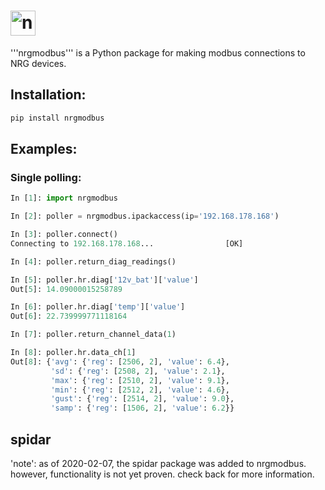 # <img alt="nrgmodbus" src="https://www.nrgsystems.com/mysite/images/logo.png?v=3" height="40">

'''nrgmodbus''' is a Python package for making modbus connections to NRG devices.


## Installation:

```python
pip install nrgmodbus
```

## Examples:

### Single polling:

```python
In [1]: import nrgmodbus

In [2]: poller = nrgmodbus.ipackaccess(ip='192.168.178.168')

In [3]: poller.connect()
Connecting to 192.168.178.168...                [OK]

In [4]: poller.return_diag_readings()

In [5]: poller.hr.diag['12v_bat']['value']
Out[5]: 14.09000015258789

In [6]: poller.hr.diag['temp']['value']
Out[6]: 22.739999771118164

In [7]: poller.return_channel_data(1)

In [8]: poller.hr.data_ch[1]
Out[8]: {'avg': {'reg': [2506, 2], 'value': 6.4},
         'sd': {'reg': [2508, 2], 'value': 2.1},
         'max': {'reg': [2510, 2], 'value': 9.1},
         'min': {'reg': [2512, 2], 'value': 4.6},
         'gust': {'reg': [2514, 2], 'value': 9.0},
         'samp': {'reg': [1506, 2], 'value': 6.2}}
```

## spidar

'note': as of 2020-02-07, the spidar package was added to nrgmodbus. however, functionality is not yet proven. check back for more information.
